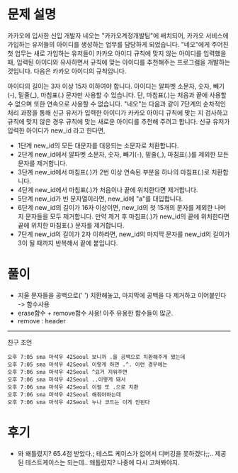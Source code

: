 # 문제 설명
카카오에 입사한 신입 개발자 네오는 "카카오계정개발팀"에 배치되어, 카카오 서비스에 가입하는 유저들의 아이디를 생성하는 업무를 담당하게 되었습니다. "네오"에게 주어진 첫 업무는 새로 가입하는 유저들이 카카오 아이디 규칙에 맞지 않는 아이디를 입력했을 때, 입력된 아이디와 유사하면서 규칙에 맞는 아이디를 추천해주는 프로그램을 개발하는 것입니다.
다음은 카카오 아이디의 규칙입니다.

아이디의 길이는 3자 이상 15자 이하여야 합니다.
아이디는 알파벳 소문자, 숫자, 빼기(-), 밑줄(_), 마침표(.) 문자만 사용할 수 있습니다.
단, 마침표(.)는 처음과 끝에 사용할 수 없으며 또한 연속으로 사용할 수 없습니다.
"네오"는 다음과 같이 7단계의 순차적인 처리 과정을 통해 신규 유저가 입력한 아이디가 카카오 아이디 규칙에 맞는 지 검사하고 규칙에 맞지 않은 경우 규칙에 맞는 새로운 아이디를 추천해 주려고 합니다.
신규 유저가 입력한 아이디가 new_id 라고 한다면,

- 1단계 new_id의 모든 대문자를 대응되는 소문자로 치환합니다.
- 2단계 new_id에서 알파벳 소문자, 숫자, 빼기(-), 밑줄(_), 마침표(.)를 제외한 모든 문자를 제거합니다.
- 3단계 new_id에서 마침표(.)가 2번 이상 연속된 부분을 하나의 마침표(.)로 치환합니다.
- 4단계 new_id에서 마침표(.)가 처음이나 끝에 위치한다면 제거합니다.
- 5단계 new_id가 빈 문자열이라면, new_id에 "a"를 대입합니다.
- 6단계 new_id의 길이가 16자 이상이면, new_id의 첫 15개의 문자를 제외한 나머지 문자들을 모두 제거합니다.
     만약 제거 후 마침표(.)가 new_id의 끝에 위치한다면 끝에 위치한 마침표(.) 문자를 제거합니다.
- 7단계 new_id의 길이가 2자 이하라면, new_id의 마지막 문자를 new_id의 길이가 3이 될 때까지 반복해서 끝에 붙입니다.

# 풀이
- 지울 문자들을 공백으로(' ') 치환해놓고, 마지막에 공백을 다 제거하고 이어붙인다 -> 함수사용
- erase함수 + remove함수 사용! 아주 유용한 함수들이 많군.
- remove : <algorithm> header
---
친구 조언
```
오후 7:05 sma 마석우 42Seoul 보니까 .을 공백으로 치환해주게 짰는데
오후 7:05 sma 마석우 42Seoul 이렇게 하면 .^. 이런 경우에는
오후 7:06 sma 마석우 42Seoul ^요거 지워주면
오후 7:06 sma 마석우 42Seoul ..이렇게 돼서
오후 7:06 sma 마석우 42Seoul 이럴 또 .으로 치환
오후 7:06 sma 마석우 42Seoul 해줘야하는데
오후 7:06 sma 마석우 42Seoul 누나 코드는 이게 안된다
```

# 후기
- 와 왜틀렸지? 65.4점 받았다.; 테스트 케이스가 없어서 디버깅을 못하겠다;;.. 제공된 테스트케이스는 되는데.. 왜틀렸지? 나중에 다시 고쳐봐야지.